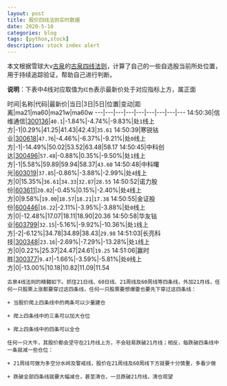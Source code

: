 ```yaml
---
layout: post
title: 股价四线法则实时数据
date: 2020-5-10
categories: blog
tags: [python,stock]
description: stock index alert
---
```



本文根据雪球大v[古泉](https://xueqiu.com/u/7148646888)的[古泉四线法则](https://xueqiu.com/7148646888/130498192)，计算了自己的一些自选股当前所处位置，用于持续追踪验证，帮助自己进行判断。

**说明**：下表中4线对应取值为`红色`表示最新价处于对应指标上方，属正面

时间|名称|代码|最新价|当日|3日|5日|位置|变动|距离|ma21|ma60|ma21w|ma60w
---|---|---|---|---|---|---|---|---
14:50:36|信维通信|[300136](https://xueqiu.com/S/SZ300136)|`40.1`|-1.84%|-4.74%|-9.83%|处`1`线上方|-1|0.29%|41.25|41.43|42.43|`35.61`
14:50:39|寒锐钴业|[300618](https://xueqiu.com/S/SZ300618)|`47.76`|-4.46%|-6.37%|-9.21%|处`0`线上方|-1|-14.49%|50.02|53.52|63.48|58.17
14:50:45|中科创达|[300496](https://xueqiu.com/S/SZ300496)|`57.48`|-0.88%|0.35%|-9.50%|处`1`线上方|-1|5.58%|59.89|59.94|58.37|`43.60`
14:50:48|中科曙光|[603019](https://xueqiu.com/S/SH603019)|`37.85`|-0.86%|-3.88%|-2.99%|处`4`线上方|0|15.35%|`36.61`|`34.33`|`32.87`|`28.55`
14:50:52|诺力股份|[603611](https://xueqiu.com/S/SH603611)|`20.02`|-0.45%|0.15%|-2.40%|处`4`线上方|0|9.58%|`19.00`|`18.57`|`18.21`|`17.38`
14:50:55|金证股份|[600446](https://xueqiu.com/S/SH600446)|`16.22`|-2.11%|-3.95%|-3.88%|处`0`线上方|0|-12.48%|17.07|18.11|18.90|20.36
14:50:58|华友钴业|[603799](https://xueqiu.com/S/SH603799)|`32.15`|-5.16%|-9.92%|-10.36%|处`1`线上方|-2|-6.12%|34.78|34.89|38.43|`29.98`
14:51:03|长亮科技|[300348](https://xueqiu.com/S/SZ300348)|`23.16`|-2.69%|-7.29%|-13.28%|处`1`线上方|0|0.22%|25.37|24.47|24.61|`19.25`
14:51:06|赢时胜|[300377](https://xueqiu.com/S/SZ300377)|`9.47`|-1.66%|-3.59%|-5.81%|处`0`线上方|0|-13.00%|10.18|10.82|11.09|11.54

```
古泉4线法则的精髓如下。抓住21日线、60日线、21周线及60周线等四条线，外加21月线，任何一只股票上涨都要穿过这四条线，任何一只股票要想爆雷也要先下穿过这四条线：

+ 当股价爬上四条线中的两条可以少量建仓

+ 爬上四条线中的三条可以加大仓位

+ 爬上四条线中的四条可以全仓

任何一只大牛，其股价都会坚守在21月线上方，不会轻易跌破21月线；相反，每跌破四条线中一条就减一些仓位：

+ 21周线可做为多空分水岭及警戒线，股价在21周线及60周线下方就要十分慎重，多看少做

+ 跌破全部四条线就要大幅减仓，甚至清仓，一旦跌破21月线，清仓观望
```